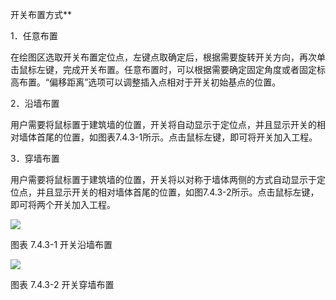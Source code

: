 开关布置方式**

1．任意布置

在绘图区选取开关布置定位点，左键点取确定后，根据需要旋转开关方向，再次单击鼠标左键，完成开关布置。任意布置时，可以根据需要确定固定角度或者固定标高布置。“偏移距离”选项可以调整插入点相对于开关初始基点的位置。

2．沿墙布置

用户需要将鼠标置于建筑墙的位置，开关将自动显示于定位点，并且显示开关的相对墙体首尾的位置，如图表7.4.3-1所示。点击鼠标左键，即可将开关加入工程。

3．穿墙布置

用户需要将鼠标置于建筑墙的位置，开关将以对称于墙体两侧的方式自动显示于定位点，并且显示开关的相对墙体首尾的位置，如图7.4.3-2所示。点击鼠标左键，即可将两个开关加入工程。

![](file:///C:\Users\pkpm\AppData\Local\Temp\ksohtml5908\wps90.jpg)

图表 7.4.3-1 开关沿墙布置

![](file:///C:\Users\pkpm\AppData\Local\Temp\ksohtml5908\wps91.jpg)

图表 7.4.3-2 开关穿墙布置